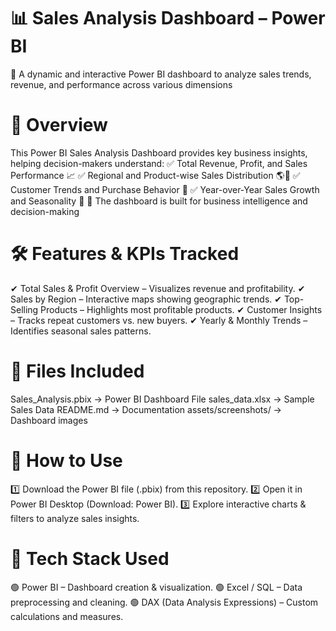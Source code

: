 # 📊 Sales Analysis Dashboard – Power BI
🚀 A dynamic and interactive Power BI dashboard to analyze sales trends, revenue, and performance across various dimensions
# 🔹 Overview
This Power BI Sales Analysis Dashboard provides key business insights, helping decision-makers understand:
✅ Total Revenue, Profit, and Sales Performance 📈
✅ Regional and Product-wise Sales Distribution 🌎🛒
✅ Customer Trends and Purchase Behavior 👥
✅ Year-over-Year Sales Growth and Seasonality 📆
📌 The dashboard is built for business intelligence and decision-making
# 🛠️ Features & KPIs Tracked
✔ Total Sales & Profit Overview – Visualizes revenue and profitability.
✔ Sales by Region – Interactive maps showing geographic trends.
✔ Top-Selling Products – Highlights most profitable products.
✔ Customer Insights – Tracks repeat customers vs. new buyers.
✔ Yearly & Monthly Trends – Identifies seasonal sales patterns.
# 📂 Files Included
Sales_Analysis.pbix → Power BI Dashboard File
sales_data.xlsx → Sample Sales Data
README.md → Documentation
assets/screenshots/ → Dashboard images

# 🚀 How to Use
1️⃣ Download the Power BI file (.pbix) from this repository.
2️⃣ Open it in Power BI Desktop (Download: Power BI).
3️⃣ Explore interactive charts & filters to analyze sales insights.

# 📌 Tech Stack Used
🟢 Power BI – Dashboard creation & visualization.
🟢 Excel / SQL – Data preprocessing and cleaning.
🟢 DAX (Data Analysis Expressions) – Custom calculations and measures.
